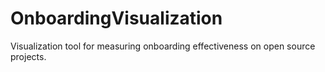 # OnboardingVisualization
Visualization tool for measuring onboarding effectiveness on open source projects.
